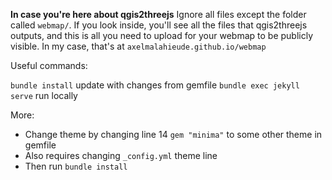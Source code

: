 **In case you're here about qgis2threejs**
Ignore all files except the folder called `webmap/`. If you look inside, you'll see all the files that qgis2threejs outputs, and this is all you need to upload for your webmap to be publicly visible. In my case, that's at `axelmalahieude.github.io/webmap`


Useful commands:

`bundle install` update with changes from gemfile
`bundle exec jekyll serve` run locally

More:
* Change theme by changing line 14 `gem "minima"` to some other theme in gemfile
* Also requires changing `_config.yml` theme line
* Then run `bundle install`